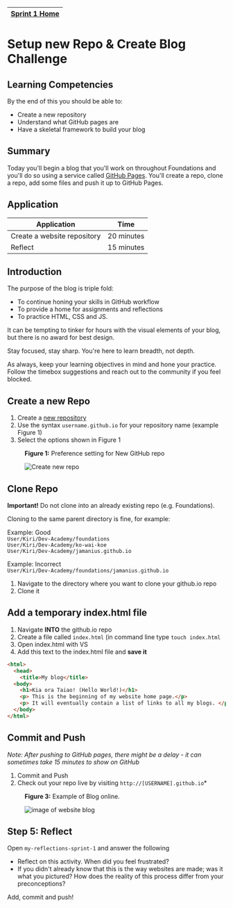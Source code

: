 [Sprint 1 Home](README.md)|
---|

# Setup new Repo & Create Blog Challenge

## Learning Competencies
By the end of this you should be able to:

- Create a new repository
- Understand what GitHub pages are
- Have a skeletal framework to build your blog 


## Summary
Today you'll begin a blog that you'll work on throughout Foundations and you'll do so using a service called [GitHub Pages](https://pages.github.com/). You'll create a repo, clone a repo, add some files and push it up to GitHub Pages.



## Application

Application | Time|
------------|----------|
Create a website repository | 20 minutes 
Reflect | 15 minutes |


## Introduction 

The purpose of the blog is triple fold: 
- To continue honing your skills in GitHub workflow  
- To provide a home for assignments and reflections  
- To practice HTML, CSS and JS.  

It can be tempting to tinker for hours with the visual elements of your blog, but there is no award for best design. 

Stay focused, stay sharp. You're here to learn breadth, not depth. 

As always, keep your learning objectives in mind and hone your practice. Follow the timebox suggestions and reach out to the community if you feel blocked.



## Create a new Repo 
1. Create a [new repository](https://github.com/new) 
2. Use the syntax `username.github.io` for your repository name (example Figure 1)
3. Select the options shown in Figure 1

<figure>
  <figcaption>
    <p><strong>Figure 1:</strong> Preference setting for New GitHub repo</p>
  </figcaption>
  <img src="/resources/images/github_13_new_repo.png" alt="Create new repo"><br>
</figure>
  

## Clone Repo
__Important!__ Do not clone into an already existing repo (e.g. Foundations). 

Cloning to the same parent directory is fine, for example:  

Example: Good   
`User/Kiri/Dev-Academy/foundations`    
`User/Kiri/Dev-Academy/ko-wai-koe`  
`User/Kiri/Dev-Academy/jamanius.github.io` 

Example: Incorrect   
`User/Kiri/Dev-Academy/foundations/jamanius.github.io` 

1. Navigate to the directory where you want to clone your github.io repo
2. Clone it 


## Add a temporary index.html file 
1. Navigate __INTO__ the github.io repo 
2. Create a file called `index.html` (in command line type `touch index.html`
3. Open index.html with VS
3. Add this text to the index.html file and __save it__

```html
<html>
  <head>
    <title>My blog</title>
  <body>
    <h1>Kia ora Taiao! (Hello World!)</h1> 
    <p> This is the beginning of my website home page.</p>
    <p> It will eventually contain a list of links to all my blogs. </p>
  </body>
</html>

``` 
## Commit and Push 
_Note: After pushing to GitHub pages, there might be a delay - it can sometimes take 15 minutes to show on GitHub_

1. Commit and Push 
2. Check out your repo live by visiting `http://[USERNAME].github.io`* 




<figure>
  <figcaption>
    <p><strong>Figure 3:</strong> Example of Blog online.</p>
  </figcaption>
  <img src="/resources/images/github_15_blog_index.png" alt="image of website blog"><br>
</figure>



## Step 5: Reflect 
Open `my-reflections-sprint-1` and answer the following

- Reflect on this activity. When did you feel frustrated?
- If you didn't already know that this is the way websites are made; was it what you pictured? How does the reality of this process differ from your preconceptions?

Add, commit and push!


